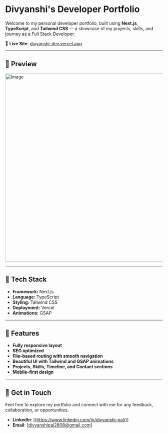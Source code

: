 # Divyanshi's Developer Portfolio

Welcome to my personal developer portfolio, built using **Next.js**, **TypeScript**, and **Tailwind CSS** — a showcase of my projects, skills, and journey as a Full Stack Developer.

🔗 **Live Site**: [divyanshi-dev.vercel.app](https://divyanshi-dev.vercel.app)

---
## 📸 Preview
<img width="1346" height="599" alt="Image" src="https://github.com/user-attachments/assets/72ad3f1e-2e9c-4ca0-a1f2-37a5abb2de14" />

---

## 🚀 Tech Stack

- **Framework:** Next.js
- **Language:** TypeScript
- **Styling:** Tailwind CSS
- **Deployment:** Vercel
- **Animations:** GSAP

---

## 🧩 Features

- **Fully responsive layout**
- **SEO optimized**
- **File-based routing with smooth navigation**
- **Beautiful UI with Tailwind and GSAP animations**
- **Projects, Skills, Timeline, and Contact sections**
- **Mobile-first design**

---
## 📣 Get in Touch
Feel free to explore my portfolio and connect with me for any feedback, collaboration, or opportunities.

- **LinkedIn**: [(https://www.linkedin.com/in/divyanshi-pal/)]
- **Email**: [divyanshipal2808@gmail.com]

